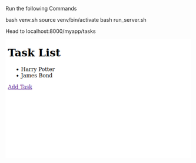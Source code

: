 Run the following Commands

bash venv.sh
source venv/bin/activate
bash run_server.sh

Head to localhost:8000/myapp/tasks

![Alt text](image.png)
